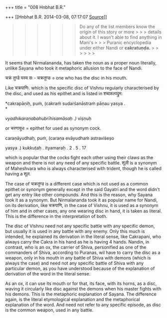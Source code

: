 +++
title = "008 Hnbhat B.R."

+++
[[Hnbhat B.R.	2014-03-08, 07:17:07 [Source](https://groups.google.com/g/samskrita/c/QNFPhuj73XE)]]



> 
> > > 
> > > > 
> > > > 
> > > > > 
> > > > > > 
> > > > > > Do any of the list members know the origin of this story or more > > > details about it. I wasn't able to find anything in Mani's > > > Puranic encyclopedia under either Nandi or **cakratuṇḍa.** > > > > > >   
> > > > > > 
> > > > > > 
> > > > 
> > > > 
> > > > 
> > 

  

It seems that Nirmalananda, has taken the noun as a proper noun literally, unlike Sayana who took it metaphoric allusion to the face of Nandi.

  

चक्रं तुण्डे यस्य सः - चक्रतुण्डः ० one who has the disc in his mouth.

Like चक्रपाणिः. which is the specific disc of Vishnu regularly characterised by the disc, and used as his epithet and is listed in शब्दकल्पद्रुम:

  

*cakrapāṇiḥ, puṁ, (cakraṁ sudarśanāstraṁ pāṇau yasya .  
*

*vyadhikaraṇabahubrīhisamāsaḥ .)* viṣṇuḥ

  

or चरणायुधः = epithet for used as synonym cock.

caraṇāyudhaḥ, puṁ, (caraṇa evāyudhaṁ astraviśeṣo

yasya .) kukkuṭaḥ . ityamaraḥ . 2 . 5 . 17

  

which is popular that the cocks fight each other using their claws as the weapon and there is not any need of any specific battle. शूली is a synonym of Maheshvara who is always characterised with trident, though he is called having a शूल.

  

The case of चक्रतुण्ड is a different case which is not used as a common epithet or synonym generally except in the said Gayatri and the word didn't get any entry like other compounds. And this is the reason, why Sayana took it as a synonym. But Nirmalananda took it as popular name for Nandi, on its derivation, like चक्रपाणि, in the case of Vishnu, it is used as a synonym of him and in other cases, any one wearing disc in hand, it is taken as literal. This is the difference in the interpretation of both.

  

The disc of Vishnu need not any specific battle with any specific demon, but usually it is used in any battle with any enemy. Only this much is intended, he explained its derivation in the literal sense, like Cakrapani, who always carry the Cakra in his hand as he is having 4 hands. Nandin, in contrast, who is an ox, the carrier of Shiva, personified as one of the commanders of Shiva, according to Puranas, wil have to carry the disc as a weapon, only in his mouth in any battle of Shiva with demons (which is always the case) and need not any specific battle of Shiva with any particular demon, as you have understood because of the explanation of derivation of the word in the literal sense.

  

As an ox, it can use its mouth or for that, its face, with its horns, as a disc, waving it circularly like disc against the demons when his master fights with his demons. This is the metaphoric explanation of Sayana. The difference again, is the literal etymological explanation and the metaphorical explanation of the word. And need not refer to any specific episode, as disc is the common weapon, used in any battle.

  

  

  

  

  

